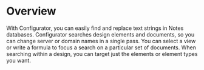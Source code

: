 # Overview

With Configurator, you can easily find and replace text strings in Notes databases. Configurator searches design elements and documents, so you can change server or domain names in a single pass. You can select a view or write a formula to focus a search on a particular set of documents. When searching within a design, you can target just the elements or element types you want.